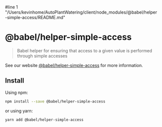 #line 1 "/Users/kevinhome/AutoPlantWatering/client/node_modules/@babel/helper-simple-access/README.md"
# @babel/helper-simple-access

> Babel helper for ensuring that access to a given value is performed through simple accesses

See our website [@babel/helper-simple-access](https://babeljs.io/docs/babel-helper-simple-access) for more information.

## Install

Using npm:

```sh
npm install --save @babel/helper-simple-access
```

or using yarn:

```sh
yarn add @babel/helper-simple-access
```
